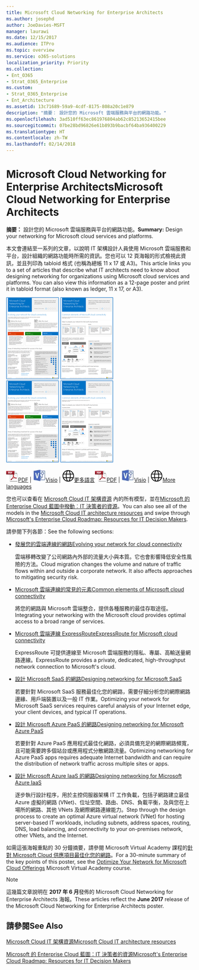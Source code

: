 ```yaml
---
title: Microsoft Cloud Networking for Enterprise Architects
ms.author: josephd
author: JoeDavies-MSFT
manager: laurawi
ms.date: 12/15/2017
ms.audience: ITPro
ms.topic: overview
ms.service: o365-solutions
localization_priority: Priority
ms.collection:
- Ent_O365
- Strat_O365_Enterprise
ms.custom:
- Strat_O365_Enterprise
- Ent_Architecture
ms.assetid: 13c71689-59a9-4cdf-8175-808a20c1e879
description: "摘要： 設計您的 Microsoft 雲端服務與平台的網路功能。"
ms.openlocfilehash: 3ad510ff63ec861976804ab62c85213652415bee
ms.sourcegitcommit: 07be28bd96826e61b893b9bacbf64ba936400229
ms.translationtype: HT
ms.contentlocale: zh-TW
ms.lasthandoff: 02/14/2018
---
```

# <a name="microsoft-cloud-networking-for-enterprise-architects"></a><span data-ttu-id="72fd6-103">Microsoft Cloud Networking for Enterprise Architects</span><span class="sxs-lookup"><span data-stu-id="72fd6-103">Microsoft Cloud Networking for Enterprise Architects</span></span>

 <span data-ttu-id="72fd6-104">**摘要：** 設計您的 Microsoft 雲端服務與平台的網路功能。</span><span class="sxs-lookup"><span data-stu-id="72fd6-104">**Summary:** Design your networking for Microsoft cloud services and platforms.</span></span>
  
<span data-ttu-id="72fd6-p101">本文會連結至一系列的文章，以說明 IT 架構設計人員使用 Microsoft 雲端服務和平台，設計組織的網路功能時所需的資訊。您也可以 12 頁海報的形式檢視此資訊，並且列印為 tabloid 格式 (也稱為總帳 11 x 17 或 A3)。</span><span class="sxs-lookup"><span data-stu-id="72fd6-p101">This article links you to a set of articles that describe what IT architects need to know about designing networking for organizations using Microsoft cloud services and platforms. You can also view this information as a 12-page poster and print it in tabloid format (also known as ledger, 11 x 17, or A3).</span></span>
  
<span data-ttu-id="72fd6-107">[![Microsoft 雲端網路模型的縮圖影像](images/95e8ab6a-b4d0-4836-acc1-b0b77ebf46e6.png)  
](https://go.microsoft.com/fwlink/p/?linkid=842073)</span><span class="sxs-lookup"><span data-stu-id="72fd6-107">[![Thumb image for Microsoft cloud networking model](images/95e8ab6a-b4d0-4836-acc1-b0b77ebf46e6.png)  
](https://go.microsoft.com/fwlink/p/?linkid=842073)</span></span>
  
<span data-ttu-id="72fd6-108">![PDF 檔案](images/ITPro_Other_PDFicon.png)[PDF](https://go.microsoft.com/fwlink/p/?linkid=842073) | ![Visio 檔案](images/ITPro_Other_VisioIcon.jpg)[Visio](https://go.microsoft.com/fwlink/p/?linkid=842074) | ![參閱其他語言版本的頁面](images/e16c992d-b0f8-48ae-bf44-db7a9fcaab9e.png)[更多語言](https://www.microsoft.com/download/details.aspx?id=54425)</span><span class="sxs-lookup"><span data-stu-id="72fd6-108">![PDF file](images/ITPro_Other_PDFicon.png)[PDF](https://go.microsoft.com/fwlink/p/?linkid=842073) | ![Visio file](images/ITPro_Other_VisioIcon.jpg)[Visio](https://go.microsoft.com/fwlink/p/?linkid=842074) | ![See a page with versions in additional languages](images/e16c992d-b0f8-48ae-bf44-db7a9fcaab9e.png)[More languages](https://www.microsoft.com/download/details.aspx?id=54425)</span></span>
  
<span data-ttu-id="72fd6-109">您也可以查看在 [Microsoft Cloud IT 架構資源](microsoft-cloud-it-architecture-resources.md) 內的所有模型，並在[Microsoft 的 Enterprise Cloud 藍圖中撥動︰IT 決策者的資源](https://aka.ms/cloudarchitecture)。</span><span class="sxs-lookup"><span data-stu-id="72fd6-109">You can also see all of the models in the [Microsoft Cloud IT architecture resources](microsoft-cloud-it-architecture-resources.md) and swipe through [Microsoft's Enterprise Cloud Roadmap: Resources for IT Decision Makers](https://aka.ms/cloudarchitecture).</span></span>
  
<span data-ttu-id="72fd6-110">請參閱下列各節：</span><span class="sxs-lookup"><span data-stu-id="72fd6-110">See the following sections:</span></span>
  
- [<span data-ttu-id="72fd6-111">發展您的雲端連線的網路</span><span class="sxs-lookup"><span data-stu-id="72fd6-111">Evolving your network for cloud connectivity</span></span>](evolving-your-network-for-cloud-connectivity.md)
    
    <span data-ttu-id="72fd6-p102">雲端移轉改變了公司網路內外部的流量大小與本質。它也會影響降低安全性風險的方法。</span><span class="sxs-lookup"><span data-stu-id="72fd6-p102">Cloud migration changes the volume and nature of traffic flows within and outside a corporate network. It also affects approaches to mitigating security risk.</span></span>
    
- [<span data-ttu-id="72fd6-114">Microsoft 雲端連線的常見的元素</span><span class="sxs-lookup"><span data-stu-id="72fd6-114">Common elements of Microsoft cloud connectivity</span></span>](common-elements-of-microsoft-cloud-connectivity.md)
    
    <span data-ttu-id="72fd6-115">將您的網路與 Microsoft 雲端整合，提供各種服務的最佳存取途徑。</span><span class="sxs-lookup"><span data-stu-id="72fd6-115">Integrating your networking with the Microsoft cloud provides optimal access to a broad range of services.</span></span>
    
- [<span data-ttu-id="72fd6-116">Microsoft 雲端連線 ExpressRoute</span><span class="sxs-lookup"><span data-stu-id="72fd6-116">ExpressRoute for Microsoft cloud connectivity</span></span>](expressroute-for-microsoft-cloud-connectivity.md)
    
    <span data-ttu-id="72fd6-117">ExpressRoute 可提供連線至 Microsoft 雲端服務的隱私、專屬、高輸送量網路連線。</span><span class="sxs-lookup"><span data-stu-id="72fd6-117">ExpressRoute provides a private, dedicated, high-throughput network connection to Microsoft's cloud.</span></span>
    
- [<span data-ttu-id="72fd6-118">設計 Microsoft SaaS 的網路</span><span class="sxs-lookup"><span data-stu-id="72fd6-118">Designing networking for Microsoft SaaS</span></span>](designing-networking-for-microsoft-saas.md)
    
    <span data-ttu-id="72fd6-119">若要針對 Microsoft SaaS 服務最佳化您的網路，需要仔細分析您的網際網路邊緣、用戶端裝置以及一般 IT 作業。</span><span class="sxs-lookup"><span data-stu-id="72fd6-119">Optimizing your network for Microsoft SaaS services requires careful analysis of your Internet edge, your client devices, and typical IT operations.</span></span>
    
- [<span data-ttu-id="72fd6-120">設計 Microsoft Azure PaaS 的網路</span><span class="sxs-lookup"><span data-stu-id="72fd6-120">Designing networking for Microsoft Azure PaaS</span></span>](designing-networking-for-microsoft-azure-paas.md)
    
    <span data-ttu-id="72fd6-121">若要針對 Azure PaaS 應用程式最佳化網路，必須具備充足的網際網路頻寬，且可能需要跨多個站台或應用程式分散網路流量。</span><span class="sxs-lookup"><span data-stu-id="72fd6-121">Optimizing networking for Azure PaaS apps requires adequate Internet bandwidth and can require the distribution of network traffic across multiple sites or apps.</span></span>
    
- [<span data-ttu-id="72fd6-122">設計 Microsoft Azure IaaS 的網路</span><span class="sxs-lookup"><span data-stu-id="72fd6-122">Designing networking for Microsoft Azure IaaS</span></span>](designing-networking-for-microsoft-azure-iaas.md)
    
    <span data-ttu-id="72fd6-123">逐步執行設計程序，用於主控伺服器架構 IT 工作負載，包括子網路建立最佳 Azure 虛擬的網路 (VNet)、位址空間、路由、DNS、負載平衡，及與您在上場所的網路、其他 VNets 及網際網路連線能力。</span><span class="sxs-lookup"><span data-stu-id="72fd6-123">Step through the design process to create an optimal Azure virtual network (VNet) for hosting server-based IT workloads, including subnets, address spaces, routing, DNS, load balancing, and connectivity to your on-premises network, other VNets, and the Internet.</span></span>
    
<span data-ttu-id="72fd6-124">如需這張海報重點的 30 分鐘摘要，請參閱 Microsoft Virtual Academy 課程的[針對 Microsoft Cloud 供應項目最佳化您的網路](https://mva.microsoft.com/zh-TW/training-courses/optimize-your-network-for-microsoft-cloud-offerings-17743)。</span><span class="sxs-lookup"><span data-stu-id="72fd6-124">For a 30-minute summary of the key points of this poster, see the [Optimize Your Network for Microsoft Cloud Offerings](https://mva.microsoft.com/zh-TW/training-courses/optimize-your-network-for-microsoft-cloud-offerings-17743) Microsoft Virtual Academy course.</span></span>
  
> [!NOTE]
> <span data-ttu-id="72fd6-125">這幾篇文章說明在 **2017 年 6 月**發佈的 Microsoft Cloud Networking for Enterprise Architects 海報。</span><span class="sxs-lookup"><span data-stu-id="72fd6-125">These articles reflect the **June 2017** release of the Microsoft Cloud Networking for Enterprise Architects poster.</span></span>
  
## <a name="see-also"></a><span data-ttu-id="72fd6-126">請參閱</span><span class="sxs-lookup"><span data-stu-id="72fd6-126">See Also</span></span>

[<span data-ttu-id="72fd6-127">Microsoft Cloud IT 架構資源</span><span class="sxs-lookup"><span data-stu-id="72fd6-127">Microsoft Cloud IT architecture resources</span></span>](microsoft-cloud-it-architecture-resources.md)

[<span data-ttu-id="72fd6-128">Microsoft 的 Enterprise Cloud 藍圖：IT 決策者的資源</span><span class="sxs-lookup"><span data-stu-id="72fd6-128">Microsoft's Enterprise Cloud Roadmap: Resources for IT Decision Makers</span></span>](https://sway.com/FJ2xsyWtkJc2taRD)



